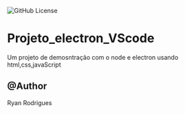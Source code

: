 ![GitHub License](https://img.shields.io/github/license/ryananimo64/Projeto_electron_VScode)

# Projeto_electron_VScode
Um projeto de demosntração com o node e electron usando html,css,javaScript
## @Author
Ryan Rodrigues 
